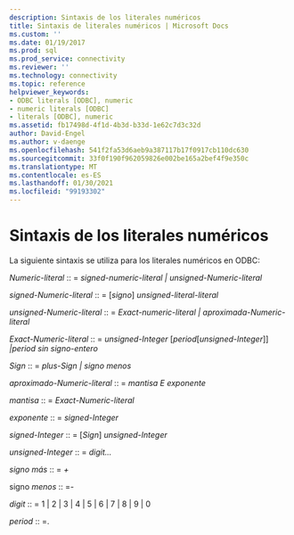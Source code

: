 ```yaml
---
description: Sintaxis de los literales numéricos
title: Sintaxis de literales numéricos | Microsoft Docs
ms.custom: ''
ms.date: 01/19/2017
ms.prod: sql
ms.prod_service: connectivity
ms.reviewer: ''
ms.technology: connectivity
ms.topic: reference
helpviewer_keywords:
- ODBC literals [ODBC], numeric
- numeric literals [ODBC]
- literals [ODBC], numeric
ms.assetid: fb17498d-4f1d-4b3d-b33d-1e62c7d3c32d
author: David-Engel
ms.author: v-daenge
ms.openlocfilehash: 541f2fa53d6aeb9a387117b17f0917cb110dc630
ms.sourcegitcommit: 33f0f190f962059826e002be165a2bef4f9e350c
ms.translationtype: MT
ms.contentlocale: es-ES
ms.lasthandoff: 01/30/2021
ms.locfileid: "99193302"
---
```

# <a name="numeric-literal-syntax"></a>Sintaxis de los literales numéricos
La siguiente sintaxis se utiliza para los literales numéricos en ODBC:  
  
 *Numeric-literal* :: = *signed-numeric-literal &#124; unsigned-Numeric-literal*  
  
 *signed-Numeric-literal* :: = [*signo*] *unsigned-literal-literal*  
  
 *unsigned-Numeric-literal* :: = *Exact-numeric-literal &#124; aproximada-Numeric-literal*  
  
 *Exact-Numeric-literal* :: = *unsigned-Integer* [*period*[*unsigned-Integer*]] *&#124;period sin signo-entero*  
  
 *Sign* :: = *plus-Sign &#124; signo menos*  
  
 *aproximado-Numeric-literal* :: = *mantisa E exponente*  
  
 *mantisa* :: = *Exact-Numeric-literal*  
  
 *exponente* :: = *signed-Integer*  
  
 *signed-Integer* :: = [*Sign*] *unsigned-Integer*  
  
 *unsigned-Integer* :: = *digit...*  
  
 *signo más* :: = *+*  
  
 signo *menos* :: =-  
  
 *digit* :: = 1 &#124; 2 &#124; 3 &#124; 4 &#124; 5 &#124; 6 &#124; 7 &#124; 8 &#124; 9 &#124; 0  
  
 *period* :: =.
